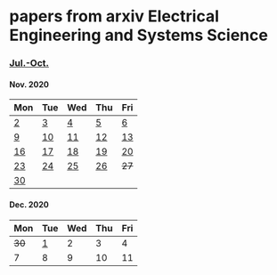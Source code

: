 # papers from arxiv Electrical Engineering and Systems Science

### [Jul.-Oct.](2020.md)


#### Nov. 2020
| Mon                           | Tue                           | Wed                           | Thu                           | Fri                           |
| ----------------------------- | ----------------------------- | ----------------------------- | ----------------------------- | ----------------------------- |
[2](2020/202011/20201102.md)    |  [3](2020/202011/20201103.md) | [4](2020/202011/20201104.md)  | [5](2020/202011/20201105.md)  | [6](2020/202011/20201106.md)  |
[9](2020/202011/20201109.md)    | [10](2020/202011/20201110.md) | [11](2020/202011/20201111.md) | [12](2020/202011/20201112.md) | [13](2020/202011/20201113.md) |
[16](2020/202011/20201116.md)   | [17](2020/202011/20201117.md) | [18](2020/202011/20201118.md) | [19](2020/202011/20201119.md) | [20](2020/202011/20201120.md) |
[23](2020/202011/20201123.md)   | [24](2020/202011/20201124.md) | [25](2020/202011/20201125.md) | [26](2020/202011/20201126.md) | ~~27~~ |
[30](2020/202011/20201120.md) |

#### Dec. 2020
| Mon                           | Tue                           | Wed                           | Thu                           | Fri                           |
| ----------------------------- | ----------------------------- | ----------------------------- | ----------------------------- | ----------------------------- |
~~30~~ | [1](2020/202012/20201201.md) | 2 | 3 | 4 | 
7 | 8 | 9 | 10 | 11 |